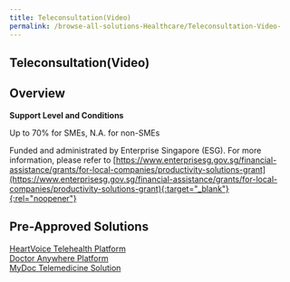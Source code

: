 ```yaml
---
title: Teleconsultation(Video)
permalink: /browse-all-solutions-Healthcare/Teleconsultation-Video-
---
```


## Teleconsultation(Video)
## Overview

**Support Level and Conditions**

Up to 70% for SMEs, N.A. for non-SMEs

Funded and administrated by Enterprise Singapore (ESG). For more information, please refer to
[https://www.enterprisesg.gov.sg/financial-assistance/grants/for-local-companies/productivity-solutions-grant](https://www.enterprisesg.gov.sg/financial-assistance/grants/for-local-companies/productivity-solutions-grant){:target="_blank"}{:rel="noopener"}

## Pre-Approved Solutions

<a href='/productivity-solutions-grant/solutionrepo/solution1838' target='_blank'>HeartVoice Telehealth Platform</a><br>
<a href='/productivity-solutions-grant/solutionrepo/solution1840' target='_blank'>Doctor Anywhere Platform</a><br>
<a href='/productivity-solutions-grant/solutionrepo/solution1841' target='_blank'>MyDoc Telemedicine Solution</a><br>
